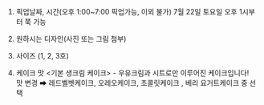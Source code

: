 1. 픽업날짜, 시간(오후 1:00~7:00 픽업가능, 이외 불가)
    7월 22일 토요일 오후 1시부터 쭉 가능
2. 원하시는 디자인(사진 또는 그림 첨부)

3. 사이즈 (1, 2, 3호)
    
4. 케이크 맛 <기본 생크림 케이크> - 우유크림과 시트로만 이루어진 케이크입니다!
맛 변경 ➡ 레드벨벳케이크, 오레오케이크, 초콜릿케이크 , 베리 요거트케이크 중 선택